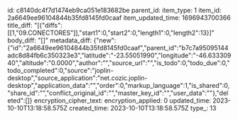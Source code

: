 id: c8140dc4f7d1474eb9ca051e183682be
parent_id: 
item_type: 1
item_id: 2a6649ee96104844b35fd8145fd0caaf
item_updated_time: 1696943700366
title_diff: "[{\"diffs\":[[1,\"09.CONECTORES\"]],\"start1\":0,\"start2\":0,\"length1\":0,\"length2\":13}]"
body_diff: "[]"
metadata_diff: {"new":{"id":"2a6649ee96104844b35fd8145fd0caaf","parent_id":"b7c7a95095144adc8d84fb6c350323e3","latitude":"-23.55051990","longitude":"-46.63330940","altitude":"0.0000","author":"","source_url":"","is_todo":0,"todo_due":0,"todo_completed":0,"source":"joplin-desktop","source_application":"net.cozic.joplin-desktop","application_data":"","order":0,"markup_language":1,"is_shared":0,"share_id":"","conflict_original_id":"","master_key_id":"","user_data":""},"deleted":[]}
encryption_cipher_text: 
encryption_applied: 0
updated_time: 2023-10-10T13:18:58.575Z
created_time: 2023-10-10T13:18:58.575Z
type_: 13